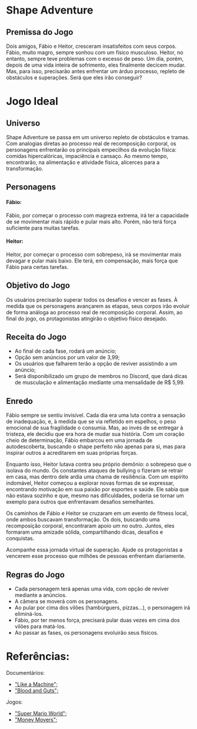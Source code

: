 
# Shape Adventure

## Premissa do Jogo
 
Dois amigos, Fábio e Heitor, cresceram insatisfeitos com seus corpos. Fábio, muito magro, sempre sonhou com um físico musculoso. Heitor, no entanto, sempre teve problemas com o excesso de peso. Um dia, porém, depois de uma vida inteira de sofrimento, eles finalmente decicem mudar. Mas, para isso, precisarão antes enfrentar um árduo processo, repleto de obstáculos e superações. Será que eles irão conseguir? 

# Jogo Ideal

## Universo

Shape Adventure se passa em um universo repleto de obstáculos e tramas. Com analogias diretas ao processo real de recomposição corporal, os personagens enfrentarão os principais empecilhos da evolução física: comidas hipercalóricas, impaciência e cansaço. Ao mesmo tempo, encontrarão, na alimentação e atividade física, alicerces para a transformação.

## Personagens

#### Fábio:
Fábio, por começar o processo com magreza extrema, irá ter a capacidade de se movimentar mais rápido e pular mais alto. Porém, não terá força suficiente para muitas tarefas.

#### Heitor: 
Heitor, por começar o processo com sobrepeso, irá se movimentar mais devagar e pular mais baixo. Ele terá, em compensação, mais força que Fábio para certas tarefas.

## Objetivo do Jogo
Os usuários precisarão superar todos os desafios e vencer as fases. À medida que os personagens avançarem as etapas, seus corpos irão evoluir de forma análoga ao processo real de recomposição corporal. Assim, ao final do jogo, os protagonistas atingirão o objetivo físico desejado.

## Receita do Jogo
* Ao final de cada fase, rodará um anúncio;
* Opção sem anúncios por um valor de 3,99;
* Os usuários que falharem terão a opção de reviver assistindo a um anúncio;
* Será disponibilizado um grupo de membros no Discord, que dará dicas de musculação e alimentação mediante uma mensalidade de R$ 5,99.

## Enredo

Fábio sempre se sentiu invisível. Cada dia era uma luta contra a sensação de inadequação, e, à medida que se via refletido em espelhos, o peso emocional de sua fragilidade o consumia. Mas, ao invés de se entregar à tristeza, ele decidiu que era hora de mudar sua história. Com um coração cheio de determinação, Fábio embarcou em uma jornada de autodescoberta, buscando o shape perfeito não apenas para si, mas para inspirar outros a acreditarem em suas próprias forças.

Enquanto isso, Heitor lutava contra seu próprio demônio: o sobrepeso que o isolava do mundo. Os constantes ataques de bullying o fizeram se retrair em casa, mas dentro dele ardia uma chama de resiliência. Com um espírito indomável, Heitor começou a explorar novas formas de se expressar, encontrando motivação em sua paixão por esportes e saúde. Ele sabia que não estava sozinho e que, mesmo nas dificuldades, poderia se tornar um exemplo para outros que enfrentavam desafios semelhantes.

Os caminhos de Fábio e Heitor se cruzaram em um evento de fitness local, onde ambos buscavam transformação. Os dois, buscando uma recomposição corporal, encontraram apoio um no outro. Juntos, eles formaram uma amizade sólida, compartilhando dicas, desafios e conquistas.

Acompanhe essa jornada virtual de superação. Ajude os protagonistas a vencerem esse processo que milhões de pessoas enfrentam diariamente.

## Regras do Jogo

* Cada personagem terá apenas uma vida, com opção de reviver mediante a anúncios.
* A câmera se moverá com os personagens.
* Ao pular por cima dos vilões (hambúrguers, pizzas...), o personagem irá eliminá-los.
* Fábio, por ter menos força, precisará pular duas vezes em cima dos vilões para matá-los.
* Ao passar as fases, os personagens evoluirão seus físicos.
  

# Referências:

Documentários:
* [ "Like a Machine";](https://www.youtube.com/watch?v=ortGpPKJTnM)
* [ "Blood and Guts";](https://www.youtube.com/watch?v=ZkZPt-vbT34)


Jogos:
* ["Super Mario World";](https://www.techtudo.com.br/noticias/2014/05/super-mario-world-confira-evolucao-do-classico-jogo-do-encanador.ghtml)
* ["Money Movers";](https://www.jogos360.com.br/money_movers_2.html)  
